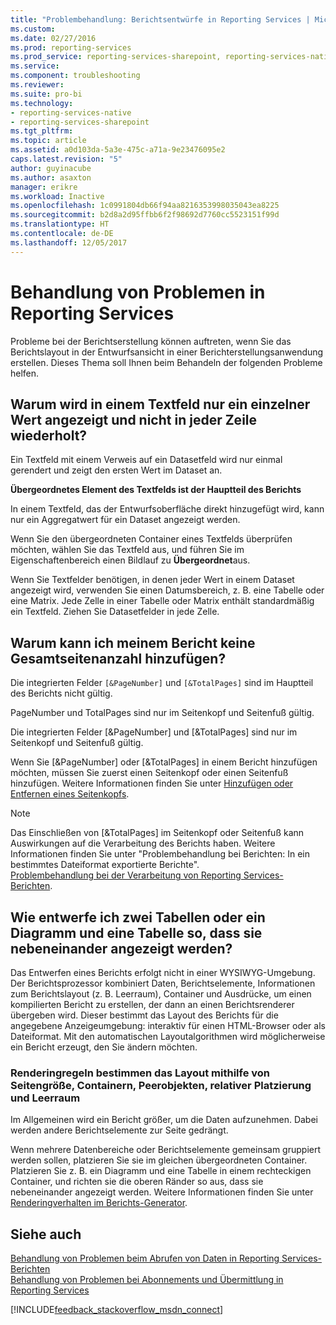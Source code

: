 ```yaml
---
title: "Problembehandlung: Berichtsentwürfe in Reporting Services | Microsoft-Dokumentation"
ms.custom: 
ms.date: 02/27/2016
ms.prod: reporting-services
ms.prod_service: reporting-services-sharepoint, reporting-services-native
ms.service: 
ms.component: troubleshooting
ms.reviewer: 
ms.suite: pro-bi
ms.technology:
- reporting-services-native
- reporting-services-sharepoint
ms.tgt_pltfrm: 
ms.topic: article
ms.assetid: a0d103da-5a3e-475c-a71a-9e23476095e2
caps.latest.revision: "5"
author: guyinacube
ms.author: asaxton
manager: erikre
ms.workload: Inactive
ms.openlocfilehash: 1c0991804db66f94aa8216353998035043ea8225
ms.sourcegitcommit: b2d8a2d95ffbb6f2f98692d7760cc5523151f99d
ms.translationtype: HT
ms.contentlocale: de-DE
ms.lasthandoff: 12/05/2017
---
```

# <a name="troubleshoot-report-design-issues-with-reporting-services"></a>Behandlung von Problemen in Reporting Services
Probleme bei der Berichtserstellung können auftreten, wenn Sie das Berichtslayout in der Entwurfsansicht in einer Berichterstellungsanwendung erstellen. Dieses Thema soll Ihnen beim Behandeln der folgenden Probleme helfen.   
  
## <a name="why-does-my-text-box-show-only-a-single-value-and-not-repeat-for-every-row"></a>Warum wird in einem Textfeld nur ein einzelner Wert angezeigt und nicht in jeder Zeile wiederholt?  
Ein Textfeld mit einem Verweis auf ein Datasetfeld wird nur einmal gerendert und zeigt den ersten Wert im Dataset an.   
  
**Übergeordnetes Element des Textfelds ist der Hauptteil des Berichts**  
  
  
In einem Textfeld, das der Entwurfsoberfläche direkt hinzugefügt wird, kann nur ein Aggregatwert für ein Dataset angezeigt werden.  
  
Wenn Sie den übergeordneten Container eines Textfelds überprüfen möchten, wählen Sie das Textfeld aus, und führen Sie im Eigenschaftenbereich einen Bildlauf zu **Übergeordnet**aus.   
  
Wenn Sie Textfelder benötigen, in denen jeder Wert in einem Dataset angezeigt wird, verwenden Sie einen Datumsbereich, z. B. eine Tabelle oder eine Matrix. Jede Zelle in einer Tabelle oder Matrix enthält standardmäßig ein Textfeld. Ziehen Sie Datasetfelder in jede Zelle.   
  
## <a name="why-cant-i-add-total-pages-to-my-report"></a>Warum kann ich meinem Bericht keine Gesamtseitenanzahl hinzufügen?  
Die integrierten Felder `[&PageNumber]` und `[&TotalPages]` sind im Hauptteil des Berichts nicht gültig.   
  
PageNumber und TotalPages sind nur im Seitenkopf und Seitenfuß gültig.  
  
  
Die integrierten Felder [&PageNumber] und [&TotalPages] sind nur im Seitenkopf und Seitenfuß gültig.   
  
Wenn Sie [&PageNumber] oder [&TotalPages] in einem Bericht hinzufügen möchten, müssen Sie zuerst einen Seitenkopf oder einen Seitenfuß hinzufügen. Weitere Informationen finden Sie unter [Hinzufügen oder Entfernen eines Seitenkopfs](../../reporting-services/report-design/add-or-remove-a-page-header-or-footer-report-builder-and-ssrs.md).  
  
> [!NOTE]  
> Das Einschließen von [&TotalPages] im Seitenkopf oder Seitenfuß kann Auswirkungen auf die Verarbeitung des Berichts haben. Weitere Informationen finden Sie unter "Problembehandlung bei Berichten: In ein bestimmtes Dateiformat exportierte Berichte".  
[Problembehandlung bei der Verarbeitung von Reporting Services-Berichten](../../reporting-services/troubleshooting/troubleshoot-processing-of-reporting-services-reports.md).  
  
## <a name="how-do-i-design-two-tables-or-a-chart-and-a-table-to-display-side-by-side"></a>Wie entwerfe ich zwei Tabellen oder ein Diagramm und eine Tabelle so, dass sie nebeneinander angezeigt werden?  
Das Entwerfen eines Berichts erfolgt nicht in einer WYSIWYG-Umgebung. Der Berichtsprozessor kombiniert Daten, Berichtselemente, Informationen zum Berichtslayout (z. B. Leerraum), Container und Ausdrücke, um einen kompilierten Bericht zu erstellen, der dann an einen Berichtsrenderer übergeben wird. Dieser bestimmt das Layout des Berichts für die angegebene Anzeigeumgebung: interaktiv für einen HTML-Browser oder als Dateiformat. Mit den automatischen Layoutalgorithmen wird möglicherweise ein Bericht erzeugt, den Sie ändern möchten.   
  
### <a name="rendering-rules-use-page-size-containers-peer-objects-relative-placement-and-white-space-to-determine-layout"></a>Renderingregeln bestimmen das Layout mithilfe von Seitengröße, Containern, Peerobjekten, relativer Platzierung und Leerraum  
Im Allgemeinen wird ein Bericht größer, um die Daten aufzunehmen. Dabei werden andere Berichtselemente zur Seite gedrängt.   
  
Wenn mehrere Datenbereiche oder Berichtselemente gemeinsam gruppiert werden sollen, platzieren Sie sie im gleichen übergeordneten Container. Platzieren Sie z. B. ein Diagramm und eine Tabelle in einem rechteckigen Container, und richten sie die oberen Ränder so aus, dass sie nebeneinander angezeigt werden. Weitere Informationen finden Sie unter [Renderingverhalten im Berichts-Generator](../../reporting-services/report-design/rendering-behaviors-report-builder-and-ssrs.md).  
  
## <a name="see-also"></a>Siehe auch  
[Behandlung von Problemen beim Abrufen von Daten in Reporting Services-Berichten](../../reporting-services/troubleshooting/troubleshoot-data-retrieval-issues-with-reporting-services-reports.md)  
[Behandlung von Problemen bei Abonnements und Übermittlung in Reporting Services](../../reporting-services/troubleshooting/troubleshoot-reporting-services-subscriptions-and-delivery.md)  
  
  
  

[!INCLUDE[feedback_stackoverflow_msdn_connect](../../includes/feedback-stackoverflow-msdn-connect.md)]

